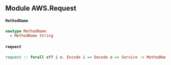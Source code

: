 ## Module AWS.Request

#### `MethodName`

``` purescript
newtype MethodName
  = MethodName String
```

#### `request`

``` purescript
request :: forall eff i o. Encode i => Decode o => Service -> MethodName -> i -> Aff (exception :: EXCEPTION | eff) o
```


